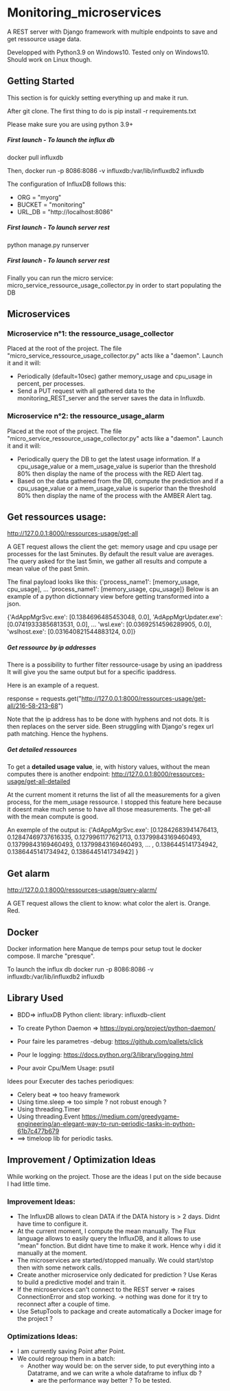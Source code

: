 # Monitoring_microservices

A REST server with Django framework with multiple endpoints to save and get ressource usage data.

Developped with Python3.9 on Windows10. Tested only on Windows10. Should work on Linux though.

## Getting Started

This section is for quickly setting everything up and make it run.

After git clone. The first thing to do is pip install -r requirements.txt

Please make sure you are using python 3.9+

##### First launch - To launch the influx db

docker pull influxdb

Then, docker run -p 8086:8086 -v influxdb:/var/lib/influxdb2 influxdb

The configuration of InfluxDB follows this:
* ORG = "myorg"
* BUCKET = "monitoring"
* URL_DB = "http://localhost:8086"

##### First launch - To launch server rest

python manage.py runserver

##### First launch - To launch server rest

Finally you can run the micro service: micro_service_ressource_usage_collector.py in order to start populating
the DB

## Microservices

### Microservice n°1: the ressource_usage_collector

Placed at the root of the project. The file "micro_service_ressource_usage_collector.py" acts like a "daemon". Launch it
and it will:

* Periodically (default=10sec) gather memory_usage and cpu_usage in percent, per processes.
* Send a PUT request with all gathered data to the monitoring_REST_server and the server saves the data in Influxdb.

### Microservice n°2: the ressource_usage_alarm

Placed at the root of the project. The file "micro_service_ressource_usage_collector.py" acts like a "daemon". Launch it
and it will:

* Periodically query the DB to get the latest usage information. If a cpu_usage_value or a mem_usage_value is superior
  than the threshold 80% then display the name of the process with the RED Alert tag.
* Based on the data gathered from the DB, compute the prediction and if a cpu_usage_value or a mem_usage_value is
  superior than the threshold 80% then display the name of the process with the AMBER Alert tag.

## Get ressources usage:

http://127.0.0.1:8000/ressources-usage/get-all

A GET request allows the client the get:
memory usage and cpu usage per processes for the last 5minutes. By default the result value are averages. The query
asked for the last 5min, we gather all results and compute a mean value of the past 5min.

The final payload looks like this:
{'process_name1': [memory_usage, cpu_usage], ...
'process_name1': [memory_usage, cpu_usage]} Below is an example of a python dictionnary view before getting transformed
into a json.

{'AdAppMgrSvc.exe': [0.1384696485453048, 0.0],
'AdAppMgrUpdater.exe': [0.07419333856813531, 0.0], ...
'wsl.exe': [0.03692514596289905, 0.0],
'wslhost.exe': [0.031640821544883124, 0.0]}

##### Get ressource by ip addresses

There is a possibility to further filter ressource-usage by using an ipaddress
It will give you the same output but for a specific ipaddress.

Here is an example of a request. 

response = requests.get("http://127.0.0.1:8000/ressources-usage/get-all/216-58-213-68")

Note that the ip address has to be done with hyphens and not dots. It is then replaces on the server side.
Been struggling with Django's regex url path matching. Hence the hyphens.

##### Get detailed ressources

To get a **detailed usage value**, ie, with history values, without the mean computes there is another endpoint:
http://127.0.0.1:8000/ressources-usage/get-all-detailed

At the current moment it returns the list of all the measurements for a given process, for the mem_usage ressource. I
stopped this feature here because it doesnt make much sense to have all those measurements. The get-all with the mean
compute is good.

An exemple of the output is:
{'AdAppMgrSvc.exe': [0.12842683941476413, 0.12847469737616335, 0.1279961177621713, 0.13799843169460493, 0.13799843169460493, 0.13799843169460493, ... , 0.1386445141734942, 0.1386445141734942, 0.1386445141734942]
}

## Get alarm

http://127.0.0.1:8000/ressources-usage/query-alarm/

A GET request allows the client to know:
what color the alert is. Orange. Red.

## Docker

Docker information here
Manque de temps pour setup tout le docker compose. Il marche "presque".

To launch the influx db docker run -p 8086:8086 -v influxdb:/var/lib/influxdb2 influxdb

## Library Used

* BDD=> influxDB Python client: library: influxdb-client

* To create Python Daemon => https://pypi.org/project/python-daemon/

* Pour faire les parametres -debug: https://github.com/pallets/click

* Pour le logging: https://docs.python.org/3/library/logging.html

* Pour avoir Cpu/Mem Usage: psutil

Idees pour Executer des taches periodiques:

* Celery beat => too heavy framework
* Using time.sleep => too simple ? not robust enough ?
* Using threading.Timer
* Using threading.Event
  https://medium.com/greedygame-engineering/an-elegant-way-to-run-periodic-tasks-in-python-61b7c477b679
* ==> timeloop lib for periodic tasks.

## Improvement / Optimization Ideas

While working on the project. Those are the ideas I put on the side because I had little time.

### Improvement Ideas:

* The InfluxDB allows to clean DATA if the DATA history is > 2 days. Didnt have time to configure it.
* At the current moment, I compute the mean manually. The Flux language allows to easily query the InfluxDB, and it
  allows to use "mean" fonction. But didnt have time to make it work. Hence why i did it manually at the moment.
* The microservices are started/stopped manually. We could start/stop then with some network calls.
* Create another microservice only dedicated for prediction ? Use Keras to build a predictive model and train it.
* If the microservices can't connect to the REST server => raises ConnectionError and stop working. -> nothing was done
  for it try to reconnect after a couple of time.
* Use SetupTools to package and create automatically a Docker image for the project ?

### Optimizations Ideas:

* I am currently saving Point after Point.
* We could regroup them in a batch:
    - Another way would be:
      on the server side, to put everything into a Datatrame, and we can write a whole dataframe to influx db ?
        - are the performance way better ? To be tested.
